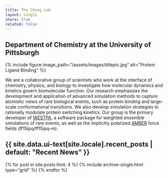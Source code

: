 ```yaml
---
title: The Chong Lab
layout: single
share: true
related: false
---
```

## Department of Chemistry at the University of Pittsburgh

{% include figure image_path="/assets/images/titlepic.jpg" alt="Protein Ligand Binding" %}

We are a collaborative group of scientists who work at the interface of chemistry, physics, and biology to investigate how molecular dynamics and kinetics govern biomolecular function. Our research emphasizes the development and application of advanced simulation methods to capture atomistic views of rare biological events, such as protein binding and large-scale conformational transitions. We also develop simulation strategies to rationally modulate protein switching kinetics. Our group is the primary developer of [WESTPA](https://westpa.github.io/westpa), a software package for weighted ensemble simulations of rare events, as well as the implicitly polarized [AMBER](https://ambermd.org) force fields (ff15ipq/ff15ipq-m).

<h2><a href="/news/" style="color:inherit; text-decoration:none">{{ site.data.ui-text[site.locale].recent_posts | default: "Recent News" }}</a></h2>

<div class="grid__wrapper">
  {% for post in site.posts limit: 4 %}
      {% include archive-single.html type="grid" %}
  {% endfor %}
</div>
